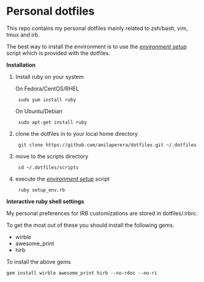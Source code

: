 Personal dotfiles
=================

This repo contains my personal dotfiles mainly related to zsh/bash, vim, tmux and irb.

The best way to install the environment is to use the
[_environment setup_](https://github.com/amilaperera/dotfiles/blob/master/scripts/setup_env) script which is provided with the
dotfiles.

**Installation**

1. Install ruby on your system

    On Fedora/CentOS/RHEL

        sudo yum install ruby

    On Ubuntu/Debian

        sudo apt-get install ruby

2. clone the dotfiles in to your local home directory

        git clone https://github.com/amilaperera/dotfiles.git ~/.dotfiles

3. move to the scripts directory

        cd ~/.dotfiles/scripts

4. execute the [_environment setup_](https://github.com/amilaperera/dotfiles/blob/master/scripts/setup_env)
script

        ruby setup_env.rb


**Interactive ruby shell settings**

My personal preferences for IRB customizations are stored in dotfiles/.irbrc.

To get the most out of these you should install the following gems.

 * wirble
 * awesome_print
 * hirb

To install the above gems

    gem install wirble awesome_print hirb --no-rdoc --no-ri

